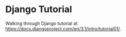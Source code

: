 # Django Tutorial

Walking through Django tutorial at https://docs.djangoproject.com/en/3.1/intro/tutorial01/.
